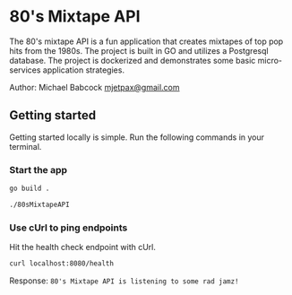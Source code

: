 # 80's Mixtape API

 The 80's mixtape API is a fun application that creates mixtapes of top pop hits from the 1980s. The project is built in GO and utilizes a Postgresql database. The project is dockerized and demonstrates some basic micro-services application strategies.

 Author: Michael Babcock <mjetpax@gmail.com>

## Getting started

Getting started locally is simple. Run the following commands in your terminal.

### Start the app

```bash
go build .
```

```bash
./80sMixtapeAPI
```

### Use cUrl to ping endpoints

Hit the health check endpoint with cUrl.

```bash
curl localhost:8080/health
```

Response: `80's Mixtape API is listening to some rad jamz!`
